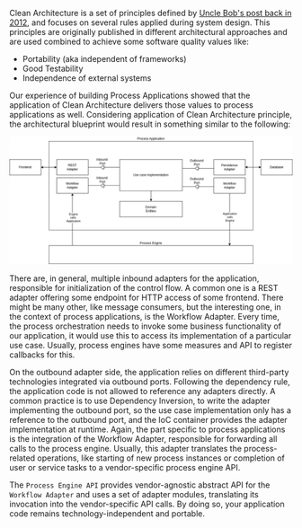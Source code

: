 Clean Architecture is a set of principles defined by [Uncle Bob's post back in 2012](https://blog.cleancoder.com/uncle-bob/2012/08/13/the-clean-architecture.html),
and focuses on several rules applied during system design. This principles are originally published in different architectural approaches
and are used combined to achieve some software quality values like:

- Portability (aka independent of frameworks)
- Good Testability
- Independence of external systems

Our experience of building Process Applications showed that the application of Clean Architecture delivers those values to process applications as well.
Considering application of Clean Architecture principle, the architectural blueprint would result in something similar to the following:

![Clean Architecture](../assets/img/clean-architecture.png)

There are, in general, multiple inbound adapters for the application, responsible for initialization of the control flow. A common one is a REST adapter offering
some endpoint for HTTP access of some frontend. There might be many other, like message consumers, but the interesting one, in the context of process 
applications, is the Workflow Adapter. Every time, the process orchestration needs to invoke some business functionality of our application, it would
use this to access its implementation of a particular use case. Usually, process engines have some measures and API to register callbacks for this.

On the outbound adapter side, the application relies on different third-party technologies integrated via outbound ports. Following the dependency rule, 
the application code is not allowed to reference any adapters directly. A common practice is to use Dependency Inversion, to write the adapter implementing
the outbound port, so the use case implementation only has a reference to the outbound port, and the IoC container provides the adapter implementation 
at runtime. Again, the part specific to process applications is the integration of the Workflow Adapter, responsible for forwarding all calls to the 
process engine. Usually, this adapter translates the process-related operations, like starting of new process instances or completion of user or service
tasks to a vendor-specific process engine API.

The `Process Engine API` provides vendor-agnostic abstract API for the `Workflow Adapter` and uses a set of adapter modules, translating its invocation
into the vendor-specific API calls. By doing so, your application code remains technology-independent and portable.





